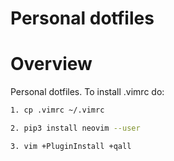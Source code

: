 Personal dotfiles
=================

# Overview

Personal dotfiles. To install .vimrc do:

```bash
1. cp .vimrc ~/.vimrc
```

```bash
2. pip3 install neovim --user
```

```bash
3. vim +PluginInstall +qall
```
